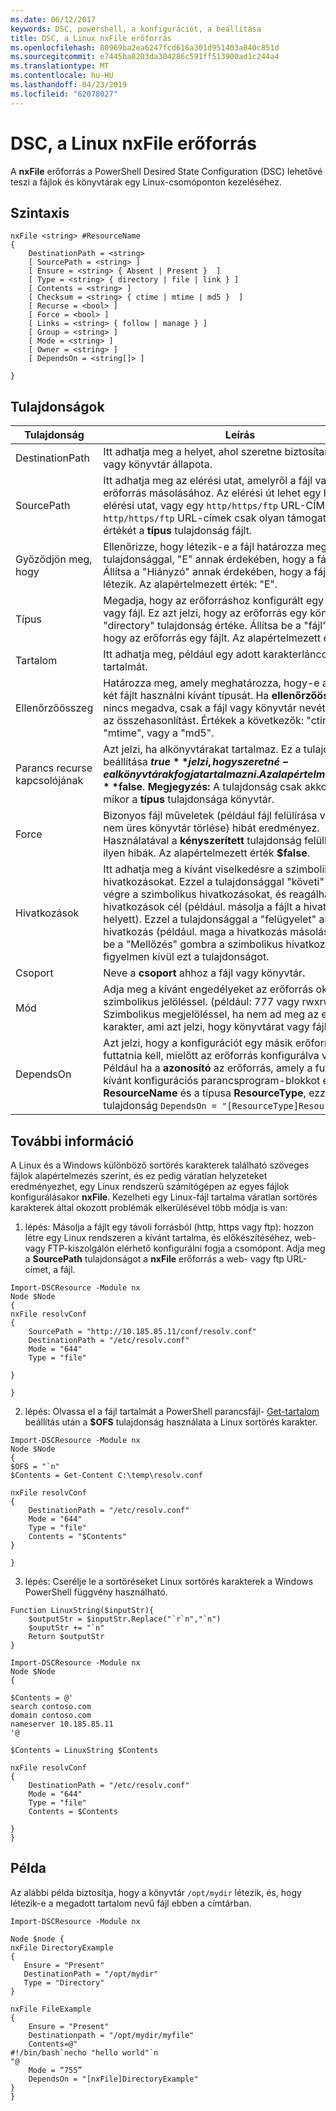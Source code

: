 ```yaml
---
ms.date: 06/12/2017
keywords: DSC, powershell, a konfigurációt, a beállítása
title: DSC, a Linux nxFile erőforrás
ms.openlocfilehash: 80969ba2ea6247fcd616a301d951403a840c851d
ms.sourcegitcommit: e7445ba8203da304286c591ff513900ad1c244a4
ms.translationtype: MT
ms.contentlocale: hu-HU
ms.lasthandoff: 04/23/2019
ms.locfileid: "62078027"
---
```

# <a name="dsc-for-linux-nxfile-resource"></a>DSC, a Linux nxFile erőforrás

A **nxFile** erőforrás a PowerShell Desired State Configuration (DSC) lehetővé teszi a fájlok és könyvtárak egy Linux-csomóponton kezeléséhez.

## <a name="syntax"></a>Szintaxis

```
nxFile <string> #ResourceName
{
    DestinationPath = <string>
    [ SourcePath = <string> ]
    [ Ensure = <string> { Absent | Present }  ]
    [ Type = <string> { directory | file | link } ]
    [ Contents = <string> ]
    [ Checksum = <string> { ctime | mtime | md5 }  ]
    [ Recurse = <bool> ]
    [ Force = <bool> ]
    [ Links = <string> { follow | manage } ]
    [ Group = <string> ]
    [ Mode = <string> ]
    [ Owner = <string> ]
    [ DependsOn = <string[]> ]

}
```

## <a name="properties"></a>Tulajdonságok

|  Tulajdonság |  Leírás |
|---|---|
| DestinationPath| Itt adhatja meg a helyet, ahol szeretne biztosítani egy fájl vagy könyvtár állapota.|
| SourcePath| Itt adhatja meg az elérési utat, amelyről a fájl vagy mappa erőforrás másolásához. Az elérési út lehet egy helyi elérési utat, vagy egy `http/https/ftp` URL-CÍMÉT. Távoli `http/https/ftp` URL-címek csak olyan támogatással értékét a **típus** tulajdonság fájlt.|
| Győződjön meg, hogy| Ellenőrizze, hogy létezik-e a fájl határozza meg. Ezzel a tulajdonsággal, "E" annak érdekében, hogy a fájl létezik. Állítsa a "Hiányzó" annak érdekében, hogy a fájl nem létezik. Az alapértelmezett érték: "E".|
| Típus| Megadja, hogy az erőforráshoz konfigurált egy könyvtárat vagy fájl. Ez azt jelzi, hogy az erőforrás egy könyvtárat a "directory" tulajdonság értéke. Állítsa be a "fájl" azt jelzi, hogy az erőforrás egy fájlt. Az alapértelmezett érték: "fájl"|
| Tartalom| Itt adhatja meg, például egy adott karakterláncot egy fájl tartalmát.|
| Ellenőrzőösszeg| Határozza meg, amely meghatározza, hogy-e az azonos két fájlt használni kívánt típusát. Ha **ellenőrzőösszeg** nincs megadva, csak a fájl vagy könyvtár nevét használja az összehasonlítást. Értékek a következők: "ctime", "mtime", vagy a "md5".|
| Parancs recurse kapcsolójának| Azt jelzi, ha alkönyvtárakat tartalmaz. Ez a tulajdonság beállítása **$true** jelzi, hogy szeretné-e alkönyvtárak fogja tartalmazni. Az alapértelmezett érték **$false**. **Megjegyzés:** A tulajdonság csak akkor érvényes mikor a **típus** tulajdonsága könyvtár.|
| Force| Bizonyos fájl műveletek (például fájl felülírása vagy egy nem üres könyvtár törlése) hibát eredményez. Használatával a **kényszerített** tulajdonság felülbírálja az ilyen hibák. Az alapértelmezett érték **$false**.|
| Hivatkozások| Itt adhatja meg a kívánt viselkedésre a szimbolikus hivatkozásokat. Ezzel a tulajdonsággal "követi" hajtsa végre a szimbolikus hivatkozásokat, és reagálhat rájuk a hivatkozások cél (például. másolja a fájlt a hivatkozás helyett). Ezzel a tulajdonsággal a "felügyelet" ahhoz, a hivatkozás (például. maga a hivatkozás másolása). Állítsa be a "Mellőzés" gombra a szimbolikus hivatkozások figyelmen kívül ezt a tulajdonságot.|
| Csoport| Neve a **csoport** ahhoz a fájl vagy könyvtár.|
| Mód| Adja meg a kívánt engedélyeket az erőforrás oktális vagy szimbolikus jelöléssel. (például: 777 vagy rwxrwxrwx). Szimbolikus megjelöléssel, ha nem ad meg az első karakter, ami azt jelzi, hogy könyvtárat vagy fájlt.|
| DependsOn | Azt jelzi, hogy a konfigurációt egy másik erőforrás futtatnia kell, mielőtt az erőforrás konfigurálva van. Például ha a **azonosító** az erőforrás, amely a futtatni kívánt konfigurációs parancsprogram-blokkot első az **ResourceName** és a típusa **ResourceType**, ezzel esetén a tulajdonság `DependsOn = "[ResourceType]ResourceName"`.|

## <a name="additional-information"></a>További információ


A Linux és a Windows különböző sortörés karakterek található szöveges fájlok alapértelmezés szerint, és ez pedig váratlan helyzeteket eredményezhet, egy Linux rendszerű számítógépen az egyes fájlok konfigurálásakor __nxFile__. Kezelheti egy Linux-fájl tartalma váratlan sortörés karakterek által okozott problémák elkerülésével több módja is van:

1. lépés: Másolja a fájlt egy távoli forrásból (http, https vagy ftp): hozzon létre egy Linux rendszeren a kívánt tartalma, és előkészítéséhez, web- vagy FTP-kiszolgálón elérhető konfigurálni fogja a csomópont. Adja meg a __SourcePath__ tulajdonságot a __nxFile__ erőforrás a web- vagy ftp URL-címet, a fájl.

```
Import-DSCResource -Module nx
Node $Node
{
nxFile resolvConf
{
    SourcePath = "http://10.185.85.11/conf/resolv.conf"
    DestinationPath = "/etc/resolv.conf"
    Mode = "644"
    Type = "file"

}

}
```


2. lépés: Olvassa el a fájl tartalmát a PowerShell parancsfájl- [Get-tartalom](https://technet.microsoft.com/library/hh849787.aspx) beállítás után a __$OFS__ tulajdonság használata a Linux sortörés karakter.


```
Import-DSCResource -Module nx
Node $Node
{
$OFS = "`n"
$Contents = Get-Content C:\temp\resolv.conf

nxFile resolvConf
{
    DestinationPath = "/etc/resolv.conf"
    Mode = "644"
    Type = "file"
    Contents = "$Contents"
}

}
```


3. lépés: Cserélje le a sortöréseket Linux sortörés karakterek a Windows PowerShell függvény használható.

```
Function LinuxString($inputStr){
    $outputStr = $inputStr.Replace("`r`n","`n")
    $ouputStr += "`n"
    Return $outputStr
}

Import-DSCResource -Module nx
Node $Node
{

$Contents = @'
search contoso.com
domain contoso.com
nameserver 10.185.85.11
'@

$Contents = LinuxString $Contents

nxFile resolvConf
{
    DestinationPath = "/etc/resolv.conf"
    Mode = "644"
    Type = "file"
    Contents = $Contents

}
}
```

## <a name="example"></a>Példa

Az alábbi példa biztosítja, hogy a könyvtár `/opt/mydir` létezik, és, hogy létezik-e a megadott tartalom nevű fájl ebben a címtárban.

```
Import-DSCResource -Module nx

Node $node {
nxFile DirectoryExample
{
   Ensure = "Present"
   DestinationPath = "/opt/mydir"
   Type = "Directory"
}

nxFile FileExample
{
    Ensure = "Present"
    Destinationpath = "/opt/mydir/myfile"
    Contents=@"
#!/bin/bash`necho "hello world"`n
"@
    Mode = “755”
    DependsOn = "[nxFile]DirectoryExample"
}
}
```